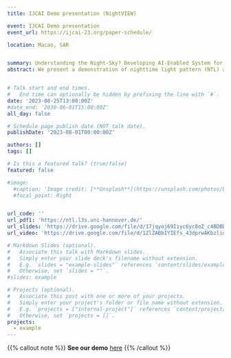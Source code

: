 ```yaml
---
title: IJCAI Demo presentation (NightVIEW)

event: IJCAI Demo presentation
event_url: https://ijcai-23.org/paper-schedule/

location: Macao, SAR


summary: Understanding the Night-Sky? Developing AI-Enabled System for Exploring Night-Light Usage.
abstract: We present a demonstration of nighttime light pattern (NTL) analysis system. Our tool named NightVIEW is powered by an efficient system architecture to easily export and analyse huge volume of spatial data (NTL), image segmentation and clustering algorithms to find unusual NTL patterns and identify hotspots of excess night light usage as well as finding semantics of cities.


# Talk start and end times.
#   End time can optionally be hidden by prefixing the line with `#`.
date: '2023-08-25T13:00:00Z'
#date_end: '2030-06-01T15:00:00Z'
all_day: false

# Schedule page publish date (NOT talk date).
publishDate: '2023-08-01T00:00:00Z'

authors: []
tags: []

# Is this a featured talk? (true/false)
featured: false

#image:
  #caption: 'Image credit: [**Unsplash**](https://unsplash.com/photos/bzdhc5b3Bxs)'
  #focal_point: Right


url_code: ''
url_pdf1: 'https://ntl.l3s.uni-hannover.de/'
url_slides: 'https://drive.google.com/file/d/17jqyoj69Iiyc6yc8oZ_c4BDBDP7ZYl5G/view?usp=sharing'
url_video: 'https://drive.google.com/file/d/1ZlZABbIYIEfs_43dprwAKbzlida_-I8y/view?usp=sharing'

# Markdown Slides (optional).
#   Associate this talk with Markdown slides.
#   Simply enter your slide deck's filename without extension.
#   E.g. `slides = "example-slides"` references `content/slides/example-slides.md`.
#   Otherwise, set `slides = ""`.
#slides: example

# Projects (optional).
#   Associate this post with one or more of your projects.
#   Simply enter your project's folder or file name without extension.
#   E.g. `projects = ["internal-project"]` references `content/project/deep-learning/index.md`.
#   Otherwise, set `projects = []`.
projects:
  - example
---
```


{{% callout note %}}
**See our demo** [here](https://ntl.l3s.uni-hannover.de/)
{{% /callout %}}


